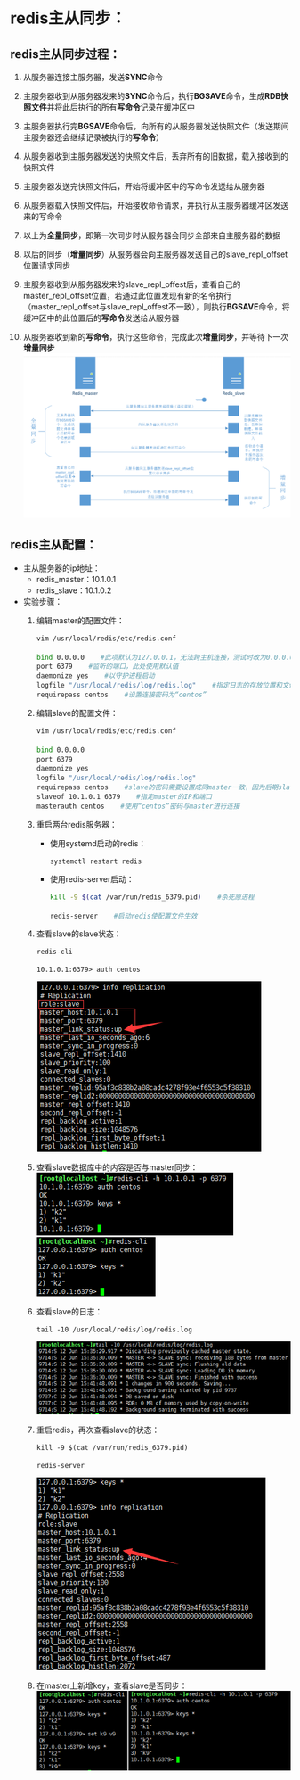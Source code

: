 # redis主从同步：
## redis主从同步过程：
1. 从服务器连接主服务器，发送**SYNC**命令

2. 主服务器收到从服务器发来的**SYNC**命令后，执行**BGSAVE**命令，生成**RDB快照文件**并将此后执行的所有**写命令**记录在缓冲区中
3. 主服务器执行完**BGSAVE**命令后，向所有的从服务器发送快照文件（发送期间主服务器还会继续记录被执行的**写命令**）
4. 从服务器收到主服务器发送的快照文件后，丢弃所有的旧数据，载入接收到的快照文件
5. 主服务器发送完快照文件后，开始将缓冲区中的写命令发送给从服务器
6. 从服务器载入快照文件后，开始接收命令请求，并执行从主服务器缓冲区发送来的写命令
7. 以上为**全量同步**，即第一次同步时从服务器会同步全部来自主服务器的数据
8. 以后的同步（**增量同步**）从服务器会向主服务器发送自己的slave_repl_offset位置请求同步
9. 主服务器收到从服务器发来的slave_repl_offest后，查看自己的master_repl_offset位置，若通过此位置发现有新的名令执行（master_repl_offset与slave_repl_offest不一致），则执行**BGSAVE**命令，将缓冲区中的此位置后的**写命令**发送给从服务器
10. 从服务器收到新的**写命令**，执行这些命令，完成此次**增量同步**，并等待下一次**增量同步**  
![avagar](https://github.com/aNswerO/note/blob/master/15th-week/pic/redis%E4%B8%BB%E4%BB%8E%E5%90%8C%E6%AD%A5/%E4%B8%BB%E4%BB%8E%E5%90%8C%E6%AD%A5%E8%BF%87%E7%A8%8B.png)  
## redis主从配置：
+ 主从服务器的ip地址：
    + redis_master：10.1.0.1
    + redis_slave：10.1.0.2
+ 实验步骤：
    1. 编辑master的配置文件：
        ```sh
        vim /usr/local/redis/etc/redis.conf

        bind 0.0.0.0    #此项默认为127.0.0.1，无法跨主机连接，测试时改为0.0.0.0图省事，生成环境不合适
        port 6379    #监听的端口，此处使用默认值
        daemonize yes    #以守护进程启动
        logfile "/usr/local/redis/log/redis.log"    #指定日志的存放位置和文件名
        requirepass centos    #设置连接密码为“centos”
        ```

    2. 编辑slave的配置文件：
        ```sh
        vim /usr/local/redis/etc/redis.conf

        bind 0.0.0.0
        port 6379
        daemonize yes
        logfile "/usr/local/redis/log/redis.log"
        requirepass centos    #slave的密码需要设置成同master一致，因为后期slave会有提升为master的可能
        slaveof 10.1.0.1 6379    #指定master的IP和端口
        masterauth centos    #使用“centos”密码与master进行连接
        ```
    3. 重启两台redis服务器：
        + 使用systemd启动的redis：
            ```
            systemctl restart redis
            ```
        + 使用redis-server启动：
            ```sh
            kill -9 $(cat /var/run/redis_6379.pid)    #杀死原进程
            
            redis-server    #启动redis使配置文件生效
            ```
    4. 查看slave的slave状态：
        ```
        redis-cli

        10.1.0.1:6379> auth centos
        ```  
        ![avagar](https://github.com/aNswerO/note/blob/master/15th-week/pic/redis%E4%B8%BB%E4%BB%8E%E5%90%8C%E6%AD%A5/%E4%BB%8E%E8%8A%82%E7%82%B9slave%E7%8A%B6%E6%80%81.png)  
    5. 查看slave数据库中的内容是否与master同步：  
        ![avagar](https://github.com/aNswerO/note/blob/master/15th-week/pic/redis%E4%B8%BB%E4%BB%8E%E5%90%8C%E6%AD%A5/%E4%B8%BB%E6%95%B0%E6%8D%AE.png)  
        ![avagar](https://github.com/aNswerO/note/blob/master/15th-week/pic/redis%E4%B8%BB%E4%BB%8E%E5%90%8C%E6%AD%A5/%E4%BB%8E%E6%95%B0%E6%8D%AE.png)    
    6. 查看slave的日志：
        ```
        tail -10 /usr/local/redis/log/redis.log 
        ```  
        ![avagar](https://github.com/aNswerO/note/blob/master/15th-week/pic/redis%E4%B8%BB%E4%BB%8E%E5%90%8C%E6%AD%A5/slave%E6%97%A5%E5%BF%97.png)  
    7. 重启redis，再次查看slave的状态：
        ```
        kill -9 $(cat /var/run/redis_6379.pid)

        redis-server
        ```  
        ![avagar](https://github.com/aNswerO/note/blob/master/15th-week/pic/redis%E4%B8%BB%E4%BB%8E%E5%90%8C%E6%AD%A5/%E9%87%8D%E5%90%AF.png)  
    8. 在master上新增key，查看slave是否同步：  
        ![avagar](https://github.com/aNswerO/note/blob/master/15th-week/pic/redis%E4%B8%BB%E4%BB%8E%E5%90%8C%E6%AD%A5/%E6%96%B0%E5%A2%9E.png)  
